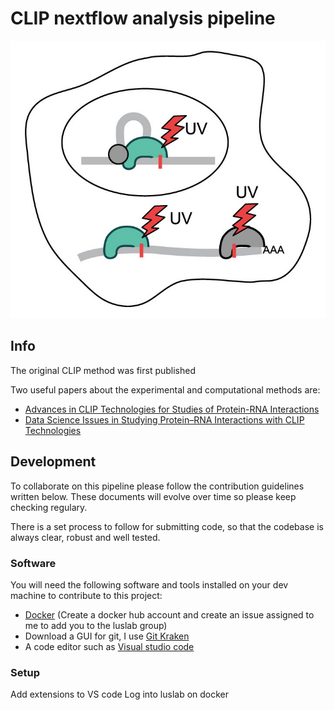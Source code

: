# CLIP nextflow analysis pipeline

![logo](https://github.com/luslab/group-nextflow-clip/blob/dev/images/clip_1.jpg)

## Info

The original CLIP method was first published 

Two useful papers about the experimental and computational methods are:

- [Advances in CLIP Technologies for Studies of Protein-RNA Interactions](https://doi.org/10.1016/j.molcel.2018.01.005)
- [Data Science Issues in Studying Protein–RNA Interactions with CLIP Technologies](https://doi.org/10.1146/annurev-biodatasci-080917-013525)

## Development

To collaborate on this pipeline please follow the contribution guidelines written below. These documents will evolve over time so please keep checking regulary.

There is a set process to follow for submitting code, so that the codebase is always clear, robust and well tested.

### Software

You will need the following software and tools installed on your dev machine to contribute to this project:

- [Docker](https://hub.docker.com/editions/community/docker-ce-desktop-mac) (Create a docker hub account and create an issue assigned to me to add you to the luslab group)
- Download a GUI for git, I use [Git Kraken](https://www.gitkraken.com/)
- A code editor such as [Visual studio code](https://code.visualstudio.com/)

### Setup

Add extensions to VS code
Log into luslab on docker
<!--stackedit_data:
eyJoaXN0b3J5IjpbLTk3ODY2MDAyN119
-->
